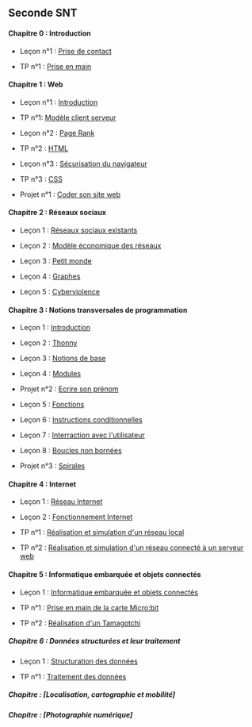 ## Seconde SNT

#### Chapitre 0 : Introduction

- Leçon n°1 : [Prise de contact](./Introduction/Cours/Leçon_1_prise_de_contact.md)

- TP n°1 : [Prise en main](./Introduction/Travaux_pratiques/TP_1_prise_en_main.md)

#### Chapitre 1 : Web

- Leçon n°1 : [Introduction](./Web/Cours/Leçon_1_introduction.md)

- TP n°1: [Modèle client serveur](./Web/Travaux_pratiques/TP_1_modèle_client_serveur.md)

- Leçon n°2 : [Page Rank](./Web/Cours/Leçon_2_page_rank.md)

- TP n°2 : [HTML](./Web/Travaux_pratiques/TP_2_HTML.md)

- Leçon n°3 : [Sécurisation du navigateur](./Web/Cours/Leçon_3_sécurisation_du_navigateur.md)

- TP n°3 : [CSS](./Web/Travaux_pratiques/TP_3_CSS.md)

- Projet n°1 : [Coder son site web](./Web/Travaux_pratiques/Projet_coder_son_site_web.md)

#### Chapitre 2 : Réseaux sociaux

- Leçon 1 : [Réseaux sociaux existants](./Réseaux_sociaux/Reseaux_sociaux_existants.md)

- Leçon 2 : [Modèle économique des réseaux](./Réseaux_sociaux/Modele_economique.md)

- Leçon 3 : [Petit monde](./Réseaux_sociaux/Petit_monde.md)

- Leçon 4 : [Graphes](./Réseaux_sociaux/Graphes.md)

- Leçon 5 : [Cyberviolence](./Réseaux_sociaux/Cyberviolence.md)

#### Chapitre 3 : Notions transversales de programmation

- Leçon 1 : [Introduction](./Notions_transversales_de_programmation/Introduction.md)

- Leçon 2 : [Thonny](./Notions_transversales_de_programmation/Thonny.md)

- Leçon 3 : [Notions de base](./Notions_transversales_de_programmation/Notions_de_base.md)

- Leçon 4 : [Modules](./Notions_transversales_de_programmation/Modules.md)

- Projet n°2 : [Ecrire son prénom](./Notions_transversales_de_programmation/Projet_prénom.md)

- Leçon 5 : [Fonctions](./Notions_transversales_de_programmation/Fonctions.md)

- Leçon 6 : [Instructions conditionnelles](./Notions_transversales_de_programmation/Instructions_conditionnelles.md)

- Leçon 7 : [Interraction avec l'utilisateur](./Notions_transversales_de_programmation/Interraction_avec_l_utilisateur.md)

- Leçon 8 : [Boucles non bornées](./Notions_transversales_de_programmation/Boucles_non_bornées.md)

- Projet n°3 : [Spirales](./Notions_transversales_de_programmation/Projet_spirales.md)

#### Chapitre 4 : Internet

- Leçon 1 : [Réseau Internet](./Internet/Réseau_Internet.md)

- Leçon 2 : [Fonctionnement Internet](./Internet/Fonctionnement_Internet.md)

- TP n°1 : [Réalisation et simulation d'un réseau local](./Internet/TP_n°1_réalisation_et_simulation_d_un_réseau_local.md)

- TP n°2 : [Réalisation et simulation d'un réseau connecté à un serveur web](./Internet/TP_n°2_réalisation_et_simulation_d_un_réseau_connecté_à_un_serveur_web.md)

#### Chapitre 5 : Informatique embarquée et objets connectés

- Leçon 1 : [Informatique embarquée et objets connectés](./Informatique_embarquée_et_objets_connectés/Informatique_embarquée_et_objets_connectés.md)

- TP n°1 : [Prise en main de la carte Micro:bit](./Informatique_embarquée_et_objets_connectés/TP_n°1_prise_en_main_de_la_carte_microbit.md)

- TP n°2 : [Réalisation d'un Tamagotchi](./Informatique_embarquée_et_objets_connectés/TP_n°2_réalisation_d_un_tamagotchi.md)

##### Chapitre 6 : Données structurées et leur traitement

- Leçon 1 : [Structuration des données](./Données_structurées_et_leur_traitement/doc/Structuration_des_donées.pdf)

- TP n°1 : [Traitement des données](./Données_structurées_et_leur_traitement/TP_n°1_traitement_des_données.md)

##### Chapitre  : [Localisation, cartographie et mobilité]

##### Chapitre  : [Photographie numérique]


